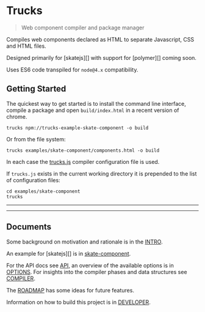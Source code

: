 # Trucks

<? @include readme/badges.md ?>

> Web component compiler and package manager

Compiles web components declared as HTML to separate Javascript, CSS and HTML files.

Designed primarily for [skatejs][] with support for [polymer][] coming soon.

Uses ES6 code transpiled for `node@4.x` compatibility.

<? @include {=readme} install.md ?>

## Getting Started

The quickest way to get started is to install the command line interface, compile a package and open `build/index.html` in a recent version of chrome.

```shell
trucks npm://trucks-example-skate-component -o build
```

Or from the file system:

```shell
trucks examples/skate-component/components.html -o build
```

In each case the [trucks.js](/examples/skate-component/trucks.js) compiler configuration file is used.

If `trucks.js` exists in the current working directory it is prepended to the list of configuration files:

```shell
cd examples/skate-component
trucks
```

***
<!-- @toc -->
***

<? @include {=readme}
      usage.md 
      plugin-list.md
      components.md
      plugins.md
      resolvers.md
      transforms.md ?>

## Documents

Some background on motivation and rationale is in the [INTRO](/doc/INTRO.md).

An example for [skatejs][] is in [skate-component](/examples/skate-component).

For the API docs see [API](/doc/API.md), an overview of the available options is in [OPTIONS](/doc/OPTIONS.md). For insights into the compiler phases and data structures see [COMPILER](/doc/COMPILER.md).

The [ROADMAP](/doc/ROADMAP.md) has some ideas for future features.

Information on how to build this project is in [DEVELOPER](/doc/DEVELOPER.md).

<? @include {=readme}
      license.md
      links.md ?>
